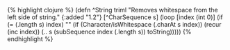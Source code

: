 {% highlight clojure %}
(defn ^String triml
  "Removes whitespace from the left side of string."
  {:added "1.2"}
  [^CharSequence s]
  (loop [index (int 0)]
    (if (= (.length s) index)
      ""
      (if (Character/isWhitespace (.charAt s index))
        (recur (inc index))
        (.. s (subSequence index (.length s)) toString)))))
{% endhighlight %}
